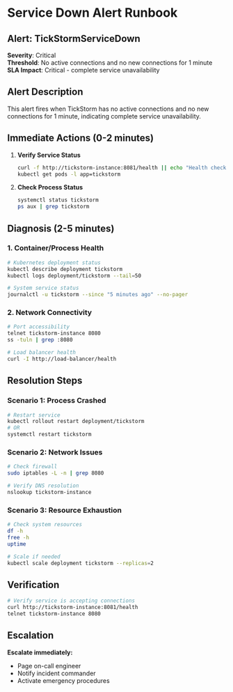 # Service Down Alert Runbook

## Alert: TickStormServiceDown

**Severity**: Critical  
**Threshold**: No active connections and no new connections for 1 minute  
**SLA Impact**: Critical - complete service unavailability

## Alert Description

This alert fires when TickStorm has no active connections and no new connections for 1 minute, indicating complete service unavailability.

## Immediate Actions (0-2 minutes)

1. **Verify Service Status**
   ```bash
   curl -f http://tickstorm-instance:8081/health || echo "Health check failed"
   kubectl get pods -l app=tickstorm
   ```

2. **Check Process Status**
   ```bash
   systemctl status tickstorm
   ps aux | grep tickstorm
   ```

## Diagnosis (2-5 minutes)

### 1. Container/Process Health
```bash
# Kubernetes deployment status
kubectl describe deployment tickstorm
kubectl logs deployment/tickstorm --tail=50

# System service status
journalctl -u tickstorm --since "5 minutes ago" --no-pager
```

### 2. Network Connectivity
```bash
# Port accessibility
telnet tickstorm-instance 8080
ss -tuln | grep :8080

# Load balancer health
curl -I http://load-balancer/health
```

## Resolution Steps

### Scenario 1: Process Crashed
```bash
# Restart service
kubectl rollout restart deployment/tickstorm
# OR
systemctl restart tickstorm
```

### Scenario 2: Network Issues
```bash
# Check firewall
sudo iptables -L -n | grep 8080

# Verify DNS resolution
nslookup tickstorm-instance
```

### Scenario 3: Resource Exhaustion
```bash
# Check system resources
df -h
free -h
uptime

# Scale if needed
kubectl scale deployment tickstorm --replicas=2
```

## Verification

```bash
# Verify service is accepting connections
curl http://tickstorm-instance:8081/health
telnet tickstorm-instance 8080
```

## Escalation

**Escalate immediately:**
- Page on-call engineer
- Notify incident commander
- Activate emergency procedures
